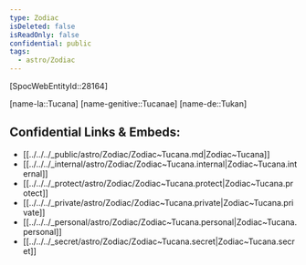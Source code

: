 ```yaml
---
type: Zodiac
isDeleted: false
isReadOnly: false
confidential: public
tags:
  - astro/Zodiac
---
```


[SpocWebEntityId::28164]



[name-la::Tucana]
[name-genitive::Tucanae]
[name-de::Tukan]


## Confidential Links & Embeds: 
- [[../../../_public/astro/Zodiac/Zodiac~Tucana.md|Zodiac~Tucana]] 
- [[../../../_internal/astro/Zodiac/Zodiac~Tucana.internal|Zodiac~Tucana.internal]] 
- [[../../../_protect/astro/Zodiac/Zodiac~Tucana.protect|Zodiac~Tucana.protect]] 
- [[../../../_private/astro/Zodiac/Zodiac~Tucana.private|Zodiac~Tucana.private]] 
- [[../../../_personal/astro/Zodiac/Zodiac~Tucana.personal|Zodiac~Tucana.personal]] 
- [[../../../_secret/astro/Zodiac/Zodiac~Tucana.secret|Zodiac~Tucana.secret]] 
